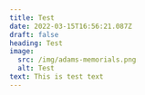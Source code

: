```yaml
---
title: Test
date: 2022-03-15T16:56:21.087Z
draft: false
heading: Test
image:
  src: /img/adams-memorials.png
  alt: Test
text: This is test text
---
```

